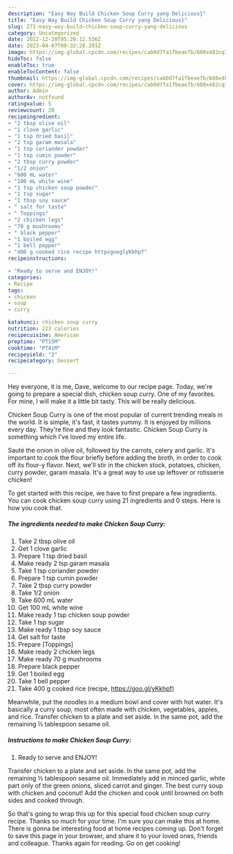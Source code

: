 ```yaml
---
description: "Easy Way Build Chicken Soup Curry yang Delicious}"
title: "Easy Way Build Chicken Soup Curry yang Delicious}"
slug: 272-easy-way-build-chicken-soup-curry-yang-delicious
category: Uncategorized
date: 2022-12-20T05:20:12.536Z
date: 2023-04-07T00:32:28.291Z
image: https://img-global.cpcdn.com/recipes/cab0d7fa1fbeae7b/680x482cq70/chicken-soup-curry-recipe-main-photo.jpg
hideToc: false
enableToc: true
enableTocContent: false
thumbnail: https://img-global.cpcdn.com/recipes/cab0d7fa1fbeae7b/680x482cq70/chicken-soup-curry-recipe-main-photo.jpg
cover: https://img-global.cpcdn.com/recipes/cab0d7fa1fbeae7b/680x482cq70/chicken-soup-curry-recipe-main-photo.jpg
author: Admin
authorAv: notfound
ratingvalue: 5
reviewcount: 20
recipeingredient:
- "2 tbsp olive oil"
- "1 clove garlic"
- "1 tsp dried basil"
- "2 tsp garam masala"
- "1 tsp coriander powder"
- "1 tsp cumin powder"
- "2 tbsp curry powder"
- "1/2 onion"
- "600 mL water"
- "100 mL white wine"
- "1 tsp chicken soup powder"
- "1 tsp sugar"
- "1 tbsp soy sauce"
- " salt for taste"
- " Toppings"
- "2 chicken legs"
- "70 g mushrooms"
- " black pepper"
- "1 boiled egg"
- "1 bell pepper"
- "400 g cooked rice recipe httpsgooglyKkhpf"
recipeinstructions:

- "Ready to serve and ENJOY!"
categories:
- Recipe
tags:
- chicken
- soup
- curry

katakunci: chicken soup curry 
nutrition: 223 calories
recipecuisine: American
preptime: "PT15M"
cooktime: "PT41M"
recipeyield: "2"
recipecategory: Dessert

---
```



Hey everyone, it is me, Dave, welcome to our recipe page. Today, we're going to prepare a special dish, chicken soup curry. One of my favorites. For mine, I will make it a little bit tasty. This will be really delicious.

Chicken Soup Curry is one of the most popular of current trending meals in the world. It is simple, it's fast, it tastes yummy. It is enjoyed by millions every day. They're fine and they look fantastic. Chicken Soup Curry is something which I've loved my entire life.

Sauté the onion in olive oil, followed by the carrots, celery and garlic. It&#39;s important to cook the flour briefly before adding the broth, in order to cook off its flour-y flavor. Next, we&#39;ll stir in the chicken stock, potatoes, chicken, curry powder, garam masala. It&#39;s a great way to use up leftover or rotisserie chicken!


To get started with this recipe, we have to first prepare a few ingredients. You can cook chicken soup curry using 21 ingredients and 0 steps. Here is how you cook that.

<!--inarticleads1-->

##### The ingredients needed to make Chicken Soup Curry:

1. Take 2 tbsp olive oil
1. Get 1 clove garlic
1. Prepare 1 tsp dried basil
1. Make ready 2 tsp garam masala
1. Take 1 tsp coriander powder
1. Prepare 1 tsp cumin powder
1. Take 2 tbsp curry powder
1. Take 1/2 onion
1. Take 600 mL water
1. Get 100 mL white wine
1. Make ready 1 tsp chicken soup powder
1. Take 1 tsp sugar
1. Make ready 1 tbsp soy sauce
1. Get  salt for taste
1. Prepare  [Toppings]
1. Make ready 2 chicken legs
1. Make ready 70 g mushrooms
1. Prepare  black pepper
1. Get 1 boiled egg
1. Take 1 bell pepper
1. Take 400 g cooked rice (recipe, https://goo.gl/yKkhpf)


Meanwhile, put the noodles in a medium bowl and cover with hot water. It&#39;s basically a curry soup, most often made with chicken, vegetables, apples, and rice. Transfer chicken to a plate and set aside. In the same pot, add the remaining ½ tablespoon sesame oil. 

<!--inarticleads2-->

##### Instructions to make Chicken Soup Curry:


1. Ready to serve and ENJOY!

Transfer chicken to a plate and set aside. In the same pot, add the remaining ½ tablespoon sesame oil. Immediately add in minced garlic, white part only of the green onions, sliced carrot and ginger. The best curry soup with chicken and coconut! Add the chicken and cook until browned on both sides and cooked through. 

So that's going to wrap this up for this special food chicken soup curry recipe. Thanks so much for your time. I'm sure you can make this at home. There is gonna be interesting food at home recipes coming up. Don't forget to save this page in your browser, and share it to your loved ones, friends and colleague. Thanks again for reading. Go on get cooking!

